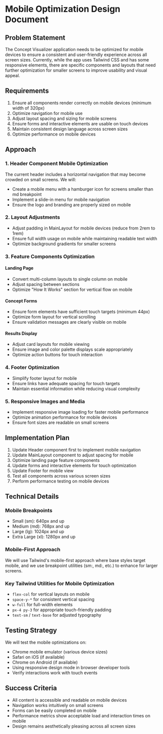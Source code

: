 # Mobile Optimization Design Document

## Problem Statement

The Concept Visualizer application needs to be optimized for mobile devices to ensure a consistent and user-friendly experience across all screen sizes. Currently, while the app uses Tailwind CSS and has some responsive elements, there are specific components and layouts that need further optimization for smaller screens to improve usability and visual appeal.

## Requirements

1. Ensure all components render correctly on mobile devices (minimum width of 320px)
2. Optimize navigation for mobile use
3. Adjust layout spacing and sizing for mobile screens
4. Ensure forms and interactive elements are usable on touch devices
5. Maintain consistent design language across screen sizes
6. Optimize performance on mobile devices

## Approach

### 1. Header Component Mobile Optimization

The current header includes a horizontal navigation that may become crowded on small screens. We will:

- Create a mobile menu with a hamburger icon for screens smaller than md breakpoint
- Implement a slide-in menu for mobile navigation
- Ensure the logo and branding are properly sized on mobile

### 2. Layout Adjustments

- Adjust padding in MainLayout for mobile devices (reduce from 2rem to 1rem)
- Ensure full width usage on mobile while maintaining readable text width
- Optimize background gradients for smaller screens

### 3. Feature Components Optimization

#### Landing Page

- Convert multi-column layouts to single column on mobile
- Adjust spacing between sections
- Optimize "How It Works" section for vertical flow on mobile

#### Concept Forms

- Ensure form elements have sufficient touch targets (minimum 44px)
- Optimize form layout for vertical scrolling
- Ensure validation messages are clearly visible on mobile

#### Results Display

- Adjust card layouts for mobile viewing
- Ensure image and color palette displays scale appropriately
- Optimize action buttons for touch interaction

### 4. Footer Optimization

- Simplify footer layout for mobile
- Ensure links have adequate spacing for touch targets
- Maintain essential information while reducing visual complexity

### 5. Responsive Images and Media

- Implement responsive image loading for faster mobile performance
- Optimize animation performance for mobile devices
- Ensure font sizes are readable on small screens

## Implementation Plan

1. Update Header component first to implement mobile navigation
2. Update MainLayout component to adjust spacing for mobile
3. Optimize landing page feature components
4. Update forms and interactive elements for touch optimization
5. Update Footer for mobile view
6. Test all components across various screen sizes
7. Perform performance testing on mobile devices

## Technical Details

### Mobile Breakpoints

- Small (sm): 640px and up
- Medium (md): 768px and up
- Large (lg): 1024px and up
- Extra Large (xl): 1280px and up

### Mobile-First Approach

We will use Tailwind's mobile-first approach where base styles target mobile, and we use breakpoint utilities (sm:, md:, etc.) to enhance for larger screens.

### Key Tailwind Utilities for Mobile Optimization

- `flex-col` for vertical layouts on mobile
- `space-y-*` for consistent vertical spacing
- `w-full` for full-width elements
- `px-4 py-3` for appropriate touch-friendly padding
- `text-sm` / `text-base` for adjusted typography

## Testing Strategy

We will test the mobile optimizations on:

- Chrome mobile emulator (various device sizes)
- Safari on iOS (if available)
- Chrome on Android (if available)
- Using responsive design mode in browser developer tools
- Verify interactions work with touch events

## Success Criteria

- All content is accessible and readable on mobile devices
- Navigation works intuitively on small screens
- Forms can be easily completed on mobile
- Performance metrics show acceptable load and interaction times on mobile
- Design remains aesthetically pleasing across all screen sizes
